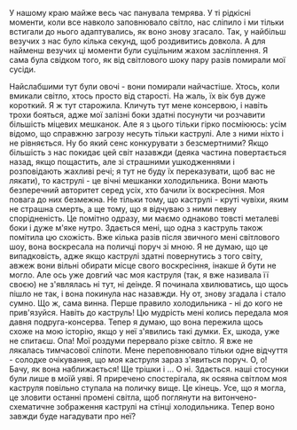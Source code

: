 У нашому краю майже весь час панувала темрява. У ті рідкісні моменти, коли все навколо заповнювало світло, нас сліпило і ми тільки встигали до нього адаптувались, як воно знову згасало. Так, у найбільш везучих з нас було кілька секунд, щоб роздивитись довкола. А для найменш везучих ці моменти були суцільним жахом засліплення. Я сама була свідком того, як від світлового шоку пару разів помирали мої сусіди.

Найслабшими тут були овочі - вони помирали найчастіше. Хтось, коли вмикали світло, хтось просто від старості. На жаль, їх вік був дуже короткий.
Я ж тут старожила. Кличуть тут мене консервою, і навіть трохи бояться, адже мої залізні боки здатні посунути чи розчавити більшість міцевих мешканок. Але я з цього тільки гірко посміююсь: усім відомо, що справжню загрозу несуть тільки каструлі.
Але з ними ніхто і не рівняється. Ну бо який сенс конкурувати з безсмертними? Якщо більшість з нас покидає цей світ назавжди (деяка частина повертається назад, якщо пощастить, але зі страшними ушкодженнями і розповідають жахливі речі; я тут не буду їх переказувати, щоб вас не лякати), то каструлі - це вічні мешканки холодильника.
Вони мають безперечний авторитет серед усіх, хто бачили їх воскресіння. Моя повага до них безмежна. Не тільки тому, що каструлі - круті чувіхи, яким не страшна смерть, а ще тому, що я відчуваю з ними певну спорідненість. Це помітно одразу, ми маємо однаково товсті металеві боки і дуже м'яке нутро.
Здається мені, що одна з каструль також помітила цю схожість. Вже кілька разів після звичного мені світлового шоу, вона воскресала на поличці поруч зі мною. Я не думаю, що це випадковість, адже якщо каструлі здатні повернутись з того світу, авжеж вони вільні обирати місце свого воскресіння, інакше й бути не могло.
Але ось уже довгий час моя каструля (так, я вже називала її своєю) не з'являлась ні тут, ні деінде. Я починала хвилюватись, що щось пішло не так, і вона покинула нас назавжди. Ну от, знову згадала і стало сумно.
Що ж, сама винна. Перше правило холодильника - ні до кого не прив'язуйся. Навіть до каструль! Цю мудрість мені колись передала моя давня подруга-консерва. Тепер я думаю, що вона пережила щось схоже на мою історію, якщо у неї з'явились такі думки. Ех, шкода, уже не спитаєш.
Опа! Мої роздуми перервало різке світло. Я вже не лякалась тимчасової сліпоти. Мене переповнювало тільки одне відчуття - солодке очікування, що моя каструля зараз з'явиться поруч. О, о! Бачу, як вона наближається! Ще трішки і ... О ні.
Здається. наші стосунки були лише в моїй уяві. Я приречено спостерігала, як осяяна світлом моя каструля повільно ступала на поличку вище.
Це кінець. Усе, що я могла, це зловити останні промені світла, щоб поглянути на витончено-схематичне зображення каструлі на стінці холодильника. Тепер воно завжди буде нагадувати про неї?
